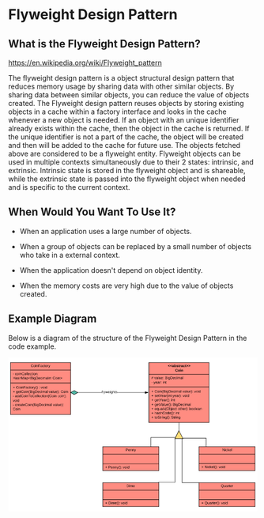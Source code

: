 # Flyweight Design Pattern

## What is the Flyweight Design Pattern?

https://en.wikipedia.org/wiki/Flyweight_pattern

The flyweight design pattern is a object structural design pattern that reduces memory usage by sharing data with other similar objects.
By sharing data between similar objects, you can reduce the value of objects created.
The Flyweight design pattern reuses objects by storing existing objects in a cache within a factory interface and looks in the cache whenever a new object is needed.
If an object with an unique identifier already exists within the cache, then the object in the cache is returned.
If the unique identifier is not a part of the cache, the object will be created and then will be added to the cache for future use.
The objects fetched above are considered to be a flyweight entity. 
Flyweight objects can be used in multiple contexts simultaneously due to their 2 states: intrinsic, and extrinsic.
Intrinsic state is stored in the flyweight object and is shareable, while the extrinsic state is passed into the flyweight object when needed and is specific to the current context.

## When Would You Want To Use It?

* When an application uses a large number of objects. 

* When a group of objects can be replaced by a small number of objects who take in a external context.

* When the application doesn't depend on object identity. 

* When the memory costs are very high due to the value of objects created.


## Example Diagram

Below is a diagram of the structure of the Flyweight Design Pattern in the code example.

![Flyweight](src/main/resources/diagrams/FlyweightDesignPattern.png?raw=true "Flyweight Example")
